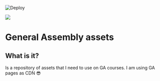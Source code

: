 ![Deploy](https://github.com/pataruco/ga-assets/workflows/Deploy/badge.svg)

![](https://pataruco.github.io/ga-assets/assets/logos/ga.svg)

# General Assembly assets

## What is it?

Is a repository of assets that I need to use on GA courses. I am using
GA pages as CDN 😎
